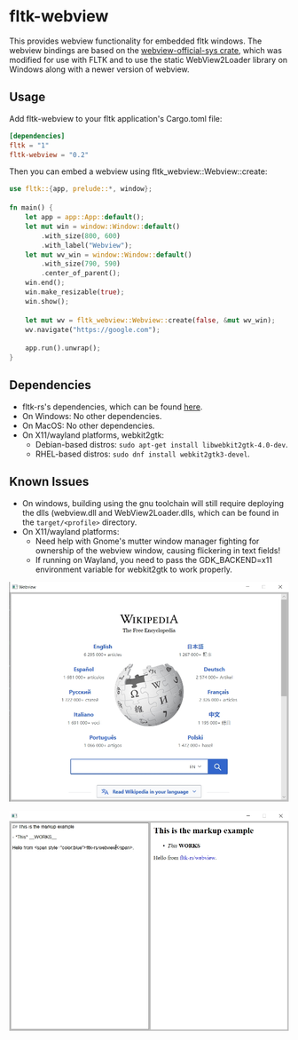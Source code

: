# fltk-webview

This provides webview functionality for embedded fltk windows.
The webview bindings are based on the [webview-official-sys crate](https://crates.io/crates/webview-official-sys), which was modified for use with FLTK and to use the static WebView2Loader library on Windows along with a newer version of webview.

## Usage
Add fltk-webview to your fltk application's Cargo.toml file:
```toml
[dependencies]
fltk = "1"
fltk-webview = "0.2"
```

Then you can embed a webview using fltk_webview::Webview::create:
```rust
use fltk::{app, prelude::*, window};

fn main() {
    let app = app::App::default();
    let mut win = window::Window::default()
        .with_size(800, 600)
        .with_label("Webview");
    let mut wv_win = window::Window::default()
        .with_size(790, 590)
        .center_of_parent();
    win.end();
    win.make_resizable(true);
    win.show();

    let mut wv = fltk_webview::Webview::create(false, &mut wv_win);
    wv.navigate("https://google.com");
    
    app.run().unwrap();
}
```

## Dependencies
- fltk-rs's dependencies, which can be found [here](https://github.com/fltk-rs/fltk-rs#dependencies).
- On Windows: No other dependencies.
- On MacOS: No other dependencies.
- On X11/wayland platforms, webkit2gtk:
    - Debian-based distros: `sudo apt-get install libwebkit2gtk-4.0-dev`.
    - RHEL-based distros: `sudo dnf install webkit2gtk3-devel`.

## Known Issues
- On windows, building using the gnu toolchain will still require deploying the dlls (webview.dll and WebView2Loader.dlls, which can be found in the `target/<profile>` directory.
- On X11/wayland platforms:
    - Need help with Gnome's mutter window manager fighting for ownership of the webview window, causing flickering in text fields!
    - If running on Wayland, you need to pass the GDK_BACKEND=x11 environment variable for webkit2gtk to work properly.


![alt_test](screenshots/ex.jpg)

![alt_test](screenshots/markup.jpg)
